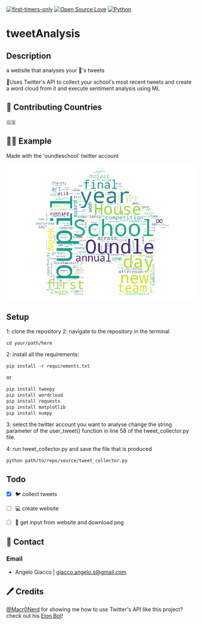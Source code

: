 [![first-timers-only](https://img.shields.io/badge/first--timers--only-friendly-blue.svg?style=flat-square)](https://www.firsttimersonly.com/)
[![Open Source Love](https://img.shields.io/badge/Open%20Source-%E2%9D%A4-blueviolet.svg)](https://opensource.com/article/18/11/reasons-love-open-source)
[![Python](https://img.shields.io/badge/language-python-success.svg)](https://www.python.org/)

# tweetAnalysis

## Description

a website that analyses your 🏫's tweets

🚀Uses Twitter's API to collect your school's most recent tweets
and create a word cloud from it and execute sentiment analysis using ML

## 📌 Contributing Countries

🇬🇧

## 👨‍🎓 Example

Made with the 'oundleschool' twitter account

![alt text](oundleschoolimage.png "word cloud from oundleschool")

## Setup

1: clone the repository
2: navigate to the repository in the terminal
```
cd your/path/here
```
2: install all the requirements:

```
pip install -r requirements.txt
```

or

```
pip install tweepy
pip install wordcloud
pip install requests
pip install matplotlib
pip install numpy
```

3: select the twitter account you want to analyse
change the string parameter of the user_tweet() function
in line 58 of the tweet_collector.py file.

4: run tweet_collector.py and save the file that is produced
```
python path/to/repo/source/tweet_collector.py
```

## Todo
- [x] 🐦 collect tweets
- [ ] 💻️ create website
- [ ] 📲 get input from website and download png


## 📧 Contact
### Email
- Angelo Giacco | giacco.angelo.s@gmail.com

## 🖊 Credits
[@Macr0Nerd](https://github.com/Macr0Nerd) for showing me how to use Twitter's API
like this project? check out his [Elon Bot](https://github.com/Macr0Nerd/elon-bot)!
